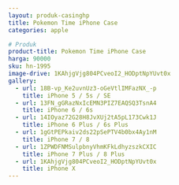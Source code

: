 ```yaml
---
layout: produk-casinghp
title: Pokemon Time iPhone Case
categories: apple

# Produk
product-title: Pokemon Time iPhone Case
harga: 90000
sku: hn-1995
image-drive: 1KAhjgVjg804PCveoI2_HODptNpYUvt0x
gallery:
  - url: 18B-vp_Ke2uvnUz3-oGeVtlIMFazNX_-p
    title: iPhone 5 / 5s / SE
  - url: 13FN_gGRazNxIcEMN3PIZ7EAQSQ3TsnA4
    title: iPhone 6 / 6s
  - url: 14IOyaz72G28H8JvXUj2tA5pL173Cwk1J
    title: iPhone 6 Plus / 6s Plus
  - url: 1gGtPEPkaiv2ds22pSePTV4b0bx4Ay1nM
    title: iPhone 7 / 8
  - url: 1ZPWDFNMSulpbnyVhmKFkLdhyzszkCXIC
    title: iPhone 7 Plus / 8 Plus
  - url: 1KAhjgVjg804PCveoI2_HODptNpYUvt0x
    title: iPhone X
---
```

